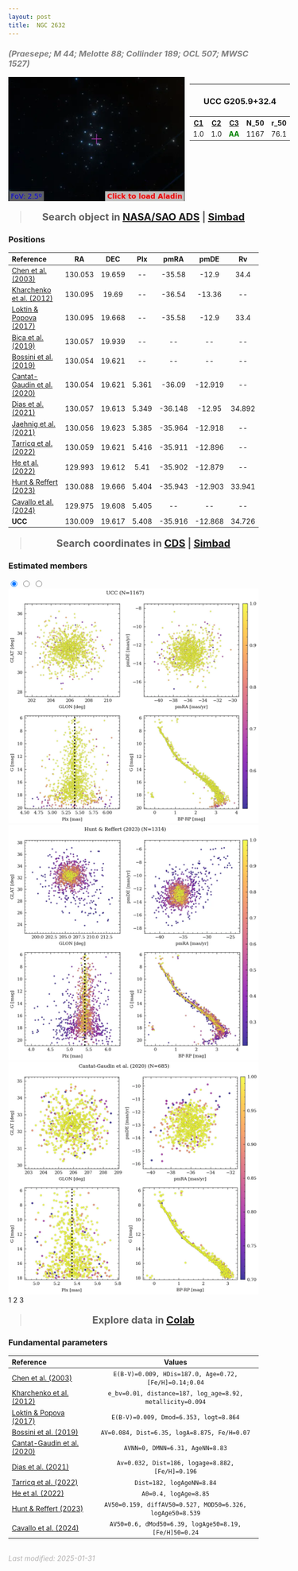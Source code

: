 ```yaml
---
layout: post
title:  NGC 2632
---
```

<h3><span style="color: #808080;"><i>(Praesepe; M 44; Melotte 88; Collinder 189; OCL 507; MWSC 1527)</i></span></h3><div style="display: flex; justify-content: space-between; width:720px;height:250px">
<div style="text-align: center;">
<!-- WEBP image -->
<img id="myImage" src="https://raw.githubusercontent.com/ucc23/Q3P/main/plots/ngc2632_aladin.webp" alt="Clickable Image" style="width:355px;height:250px; cursor: pointer;">

<!-- Div to contain Aladin Lite viewer -->
<div id="aladin-lite-div" style="width:355px;height:250px;display:none;"></div>

<!-- Aladin Lite script (will be loaded after the image is clicked) -->
<script type="text/javascript">
// Function to load Aladin Lite after image click and hide the image
function loadAladinLiteAndHideImage() {
    // Dynamically load the Aladin Lite script
    let aladinScript = document.createElement('script');
    aladinScript.src = "https://aladin.cds.unistra.fr/AladinLite/api/v3/latest/aladin.js";
    aladinScript.charset = "utf-8";
    aladinScript.onload = function () {
        A.init.then(() => {
            let aladin = A.aladin('#aladin-lite-div', {survey:"P/DSS2/color", fov:2.537, target: "130.009 19.617"});
            // Remove the image
            document.getElementById('myImage').remove();
            // Hide the image
            //document.getElementById('myImage').style.visibility = "hidden";
            // Show the Aladin Lite viewer
            document.getElementById('aladin-lite-div').style.display = 'block';
        });
     };
    document.head.appendChild(aladinScript);
}
// Event listener for image click
document.getElementById('myImage').addEventListener('click', loadAladinLiteAndHideImage);
</script>
</div>
<!-- Left block -->

<table style="text-align: center; width:355px;height:250px;">
  <!-- Row 1 (title) -->
  <tr>
    <td colspan="5"><h3>UCC G205.9+32.4</h3></td>
  </tr>
  <!-- Row 2 -->
  <tr>
    <th><a href="https://ucc.ar/faq#what-are-the-c1-c2-and-c3-parameters" title="Photometric class">C1</a></th>
    <th><a href="https://ucc.ar/faq#what-are-the-c1-c2-and-c3-parameters" title="Density class">C2</a></th>
    <th><a href="https://ucc.ar/faq#what-are-the-c1-c2-and-c3-parameters" title="Combined class">C3</a></th>
    <th><div title="Stars with membership probability >50%">N_50</div></th>
    <th><div title="Radius that contains half the members [arcmin]">r_50</div></th>
  </tr>
  <!-- Row 3 -->
  <tr>
    <td>1.0</td>
    <td>1.0</td>
    <td><span style="color: green; font-weight: bold;">A</span><span style="color: green; font-weight: bold;">A</span></td>
    <td>1167</td>
    <td>76.1</td>
  </tr>
</table>
</div>

> <p style="text-align:center; font-weight: bold; font-size:20px">Search object in <a data-umami-event="nasa_search" href="https://ui.adsabs.harvard.edu/search/q=%20collection%3Aastronomy%20body%3A%22NGC%202632%22&sort=date%20desc%2C%20bibcode%20desc&p_=0" target="_blank">NASA/SAO ADS</a> | <a data-umami-event="simbad_search" href="https://simbad.cds.unistra.fr/simbad/sim-id-refs?Ident=ngc2632" target="_blank">Simbad</a></p>


### Positions

| Reference    | RA    | DEC   | Plx  | pmRA  | pmDE   |  Rv  |
| :---         | :---: | :---: | :---: | :---: | :---: | :---: |
|[Chen et al. (2003)](https://ui.adsabs.harvard.edu/abs/2003AJ....125.1397C) | 130.053 | 19.659 | -- | -35.58 | -12.9 | 34.4 |
|[Kharchenko et al. (2012)](https://ui.adsabs.harvard.edu/abs/2012A%26A...543A.156K) | 130.095 | 19.69 | -- | -36.54 | -13.36 | -- |
|[Loktin & Popova (2017)](https://ui.adsabs.harvard.edu/abs/2017AstBu..72..257L) | 130.095 | 19.668 | -- | -35.58 | -12.9 | 33.4 |
|[Bica et al. (2019)](https://ui.adsabs.harvard.edu/abs/2019AJ....157...12B) | 130.057 | 19.939 | -- | -- | -- | -- |
|[Bossini et al. (2019)](https://ui.adsabs.harvard.edu/abs/2019A%26A...623A.108B) | 130.054 | 19.621 | -- | -- | -- | -- |
|[Cantat-Gaudin et al. (2020)](https://ui.adsabs.harvard.edu/abs/2020A%26A...640A...1C) | 130.054 | 19.621 | 5.361 | -36.09 | -12.919 | -- |
|[Dias et al. (2021)](https://ui.adsabs.harvard.edu/abs/2021MNRAS.504..356D) | 130.057 | 19.613 | 5.349 | -36.148 | -12.95 | 34.892 |
|[Jaehnig et al. (2021)](https://ui.adsabs.harvard.edu/abs/2021ApJ...923..129J) | 130.056 | 19.623 | 5.385 | -35.964 | -12.918 | -- |
|[Tarricq et al. (2022)](https://ui.adsabs.harvard.edu/abs/2022A%26A...659A..59T) | 130.059 | 19.621 | 5.416 | -35.911 | -12.896 | -- |
|[He et al. (2022)](https://ui.adsabs.harvard.edu/abs/2022ApJS..262....7H) | 129.993 | 19.612 | 5.41 | -35.902 | -12.879 | -- |
|[Hunt & Reffert (2023)](https://ui.adsabs.harvard.edu/abs/2023A%26A...673A.114H) | 130.088 | 19.666 | 5.404 | -35.943 | -12.903 | 33.941 |
|[Cavallo et al. (2024)](https://ui.adsabs.harvard.edu/abs/2024AJ....167...12C) | 129.975 | 19.608 | 5.405 | -- | -- | -- |
| **UCC** |130.009 | 19.617 | 5.408 | -35.916 | -12.868 | 34.726 |

> <p style="text-align:center; font-weight: bold; font-size:20px">Search coordinates in <a data-umami-event="cds_coord_search" href="https://cdsportal.u-strasbg.fr/?target=130.009,+19.617" target="_blank">CDS</a> | <a data-umami-event="simbad_coord_search" href="https://simbad.cds.unistra.fr/mobile/object_list.html?coord=130.009%2019.617&output=json&radius=5&userEntry=ngc2632" target="_blank">Simbad</a></p>

### Estimated members

<div class="carousel">
<input type="radio" name="radio-btn" id="slide1" checked>
<input type="radio" name="radio-btn" id="slide2">
<input type="radio" name="radio-btn" id="slide3">
<div class="slides">
<div class="slide">
<a href="https://raw.githubusercontent.com/ucc23/Q3P/main/plots/ngc2632.webp" target="_blank">
<img src="https://raw.githubusercontent.com/ucc23/Q3P/main/plots/ngc2632.webp" alt="NGC 2632 UCC">
</a>
</div>
<div class="slide">
<a href="https://raw.githubusercontent.com/ucc23/Q3P/main/plots/ngc2632_HUNT23.webp" target="_blank">
<img src="https://raw.githubusercontent.com/ucc23/Q3P/main/plots/ngc2632_HUNT23.webp" alt="NGC 2632 HUNT23">
</a>
</div>
<div class="slide">
<a href="https://raw.githubusercontent.com/ucc23/Q3P/main/plots/ngc2632_CANTAT20.webp" target="_blank">
<img src="https://raw.githubusercontent.com/ucc23/Q3P/main/plots/ngc2632_CANTAT20.webp" alt="NGC 2632 CANTAT20">
</a>
</div>
</div>
<div class="indicators">
<label for="slide1">1</label>
<label for="slide2">2</label>
<label for="slide3">3</label>
</div>
</div>


> <p style="text-align:center; font-weight: bold; font-size:20px">Explore data in <a data-umami-event="colab" href="https://colab.research.google.com/github/ucc23/ucc/blob/main/assets/notebook.ipynb" target="_blank">Colab</a></p>


### Fundamental parameters

| Reference |  Values |
| :---         |     :---:      |
| [Chen et al. (2003)](https://ui.adsabs.harvard.edu/abs/2003AJ....125.1397C) | `E(B-V)=0.009, HDis=187.0, Age=0.72, [Fe/H]=0.14;0.04` |
| [Kharchenko et al. (2012)](https://ui.adsabs.harvard.edu/abs/2012A%26A...543A.156K) | `e_bv=0.01, distance=187, log_age=8.92, metallicity=0.094` |
| [Loktin & Popova (2017)](https://ui.adsabs.harvard.edu/abs/2017AstBu..72..257L) | `E(B-V)=0.009, Dmod=6.353, logt=8.864` |
| [Bossini et al. (2019)](https://ui.adsabs.harvard.edu/abs/2019A%26A...623A.108B) | `AV=0.084, Dist=6.35, logA=8.875, Fe/H=0.07` |
| [Cantat-Gaudin et al. (2020)](https://ui.adsabs.harvard.edu/abs/2020A%26A...640A...1C) | `AVNN=0, DMNN=6.31, AgeNN=8.83` |
| [Dias et al. (2021)](https://ui.adsabs.harvard.edu/abs/2021MNRAS.504..356D) | `Av=0.032, Dist=186, logage=8.882, [Fe/H]=0.196` |
| [Tarricq et al. (2022)](https://ui.adsabs.harvard.edu/abs/2022A%26A...659A..59T) | `Dist=182, logAgeNN=8.84` |
| [He et al. (2022)](https://ui.adsabs.harvard.edu/abs/2022ApJS..262....7H) | `A0=0.4, logAge=8.85` |
| [Hunt & Reffert (2023)](https://ui.adsabs.harvard.edu/abs/2023A%26A...673A.114H) | `AV50=0.159, diffAV50=0.527, MOD50=6.326, logAge50=8.539` |
| [Cavallo et al. (2024)](https://ui.adsabs.harvard.edu/abs/2024AJ....167...12C) | `AV50=0.6, dMod50=6.39, logAge50=8.19, [Fe/H]50=0.24` |

<br>
<font color="b3b1b1"><i>Last modified: 2025-01-31</i></font>
